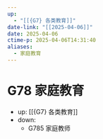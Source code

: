 ```yaml
---
up:
  - "[[{G7} 各类教育]]"
date-link: "[[2025-04-06]]"
date: 2025-04-06
ctime-p: 2025-04-06T14:31:40
aliases:
  - 家庭教育
---
```


# G78 家庭教育

- up: [[{G7} 各类教育]]
- down:	
	- G785 家庭教师
	
